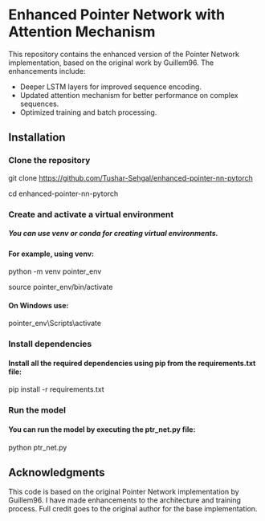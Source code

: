 # Enhanced Pointer Network with Attention Mechanism

This repository contains the enhanced version of the Pointer Network implementation, based on the original work by Guillem96. The enhancements include:
- Deeper LSTM layers for improved sequence encoding.
- Updated attention mechanism for better performance on complex sequences.
- Optimized training and batch processing.

## Installation

### Clone the repository

git clone https://github.com/Tushar-Sehgal/enhanced-pointer-nn-pytorch

cd enhanced-pointer-nn-pytorch

### Create and activate a virtual environment

##### You can use venv or conda for creating virtual environments.

#### For example, using venv:

python -m venv pointer_env

source pointer_env/bin/activate

#### On Windows use:

pointer_env\\Scripts\\activate

### Install dependencies

#### Install all the required dependencies using pip from the requirements.txt file:

pip install -r requirements.txt

### Run the model

#### You can run the model by executing the ptr_net.py file:

python ptr_net.py

## Acknowledgments

This code is based on the original Pointer Network implementation by Guillem96. I have made enhancements to the architecture and training process. Full credit goes to the original author for the base implementation.
